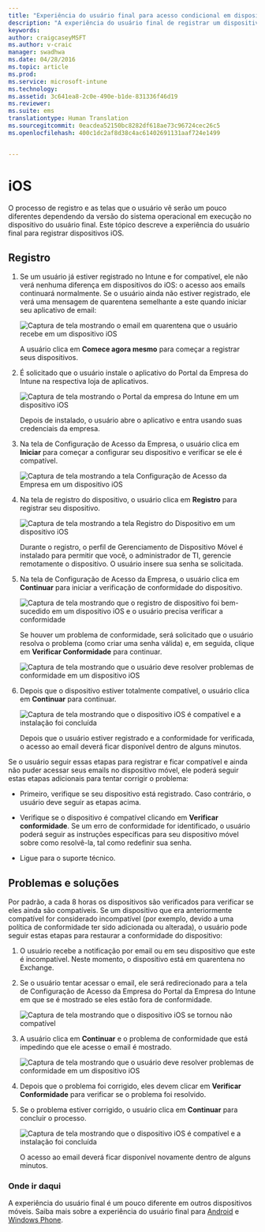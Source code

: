 ```yaml
---
title: "Experiência do usuário final para acesso condicional em dispositivos iOS"
description: "A experiência do usuário final de registrar um dispositivo iOS."
keywords: 
author: craigcaseyMSFT
ms.author: v-craic
manager: swadhwa
ms.date: 04/28/2016
ms.topic: article
ms.prod: 
ms.service: microsoft-intune
ms.technology: 
ms.assetid: 3c641ea8-2c0e-490e-b1de-831336f46d19
ms.reviewer: 
ms.suite: ems
translationtype: Human Translation
ms.sourcegitcommit: 0eacdea52150bc8282df618ae73c96724cec26c5
ms.openlocfilehash: 400c1dc2af8d38c4ac61402691131aaf724e1499


---
```


# iOS

O processo de registro e as telas que o usuário vê serão um pouco diferentes dependendo da versão do sistema operacional em execução no dispositivo do usuário final. Este tópico descreve a experiência do usuário final para registrar dispositivos iOS.

## Registro

1.  Se um usuário já estiver registrado no Intune e for compatível, ele não verá nenhuma diferença em dispositivos do iOS: o acesso aos emails continuará normalmente. Se o usuário ainda não estiver registrado, ele verá uma mensagem de quarentena semelhante a este quando iniciar seu aplicativo de email:

    ![Captura de tela mostrando o email em quarentena que o usuário recebe em um dispositivo iOS](./media/ProtectEmail/EUX-iOS-Get-Started.PNG)

    A usuário clica em **Comece agora mesmo** para começar a registrar seus dispositivos.

2.  É solicitado que o usuário instale o aplicativo do Portal da Empresa do Intune na respectiva loja de aplicativos.

    ![Captura de tela mostrando o Portal da empresa do Intune em um dispositivo iOS](./media/ProtectEmail/EUX-iOS-intune-Company-Portal.png)

    Depois de instalado, o usuário abre o aplicativo e entra usando suas credenciais da empresa.

3.  Na tela de Configuração de Acesso da Empresa, o usuário clica em **Iniciar** para começar a configurar seu dispositivo e verificar se ele é compatível.

    ![Captura de tela mostrando a tela Configuração de Acesso da Empresa em um dispositivo iOS](./media/ProtectEmail/EUX-iOS-company-AccessSetup.png)

4.  Na tela de registro do dispositivo, o usuário clica em **Registro** para registrar seu dispositivo.

    ![Captura de tela mostrando a tela Registro do Dispositivo em um dispositivo iOS](./media/ProtectEmail/EUX-iOS-device-Enrollment.png)

    Durante o registro, o perfil de Gerenciamento de Dispositivo Móvel é instalado para permitir que você, o administrador de TI, gerencie remotamente o dispositivo. O usuário insere sua senha se solicitada.

5.  Na tela de Configuração de Acesso da Empresa, o usuário clica em **Continuar** para iniciar a verificação de conformidade do dispositivo.

    ![Captura de tela mostrando que o registro de dispositivo foi bem-sucedido em um dispositivo iOS e o usuário precisa verificar a conformidade](./media/ProtectEmail/EUX-iOS-device-Compliance-Check.png)

    Se houver um problema de conformidade, será solicitado que o usuário resolva o problema (como criar uma senha válida) e, em seguida, clique em **Verificar Conformidade** para continuar.

    ![Captura de tela mostrando que o usuário deve resolver problemas de conformidade em um dispositivo iOS](./media/ProtectEmail/EUX-iOS-check-Compliance.png)

6.  Depois que o dispositivo estiver totalmente compatível, o usuário clica em **Continuar** para continuar.

    ![Captura de tela mostrando que o dispositivo iOS é compatível e a instalação foi concluída](./media/ProtectEmail/EUX-iOS-compliance-Check-Completed.png)

    Depois que o usuário estiver registrado e a conformidade for verificada, o acesso ao email deverá ficar disponível dentro de alguns minutos.

Se o usuário seguir essas etapas para registrar e ficar compatível e ainda não puder acessar seus emails no dispositivo móvel, ele poderá seguir estas etapas adicionais para tentar corrigir o problema:

-   Primeiro, verifique se seu dispositivo está registrado. Caso contrário, o usuário deve seguir as etapas acima.

-   Verifique se o dispositivo é compatível clicando em **Verificar conformidade**. Se um erro de conformidade for identificado, o usuário poderá seguir as instruções específicas para seu dispositivo móvel sobre como resolvê-la, tal como redefinir sua senha.

-   Ligue para o suporte técnico.

## Problemas e soluções
Por padrão, a cada 8 horas os dispositivos são verificados para verificar se eles ainda são compatíveis. Se um dispositivo que era anteriormente compatível for considerado incompatível (por exemplo, devido a uma política de conformidade ter sido adicionada ou alterada), o usuário pode seguir estas etapas para restaurar a conformidade do dispositivo:

1.  O usuário recebe a notificação por email ou em seu dispositivo que este é incompatível. Neste momento, o dispositivo está em quarentena no Exchange.

2.  Se o usuário tentar acessar o email, ele será redirecionado para a tela de Configuração de Acesso da Empresa do Portal da Empresa do Intune em que se é mostrado se eles estão fora de conformidade.

    ![Captura de tela mostrando que o dispositivo iOS se tornou não compatível](./media/ProtectEmail/EUX-iOS-fallOut-Compliance.png)

3.  A usuário clica em **Continuar** e o problema de conformidade que está impedindo que ele acesse o email é mostrado.

    ![Captura de tela mostrando que o usuário deve resolver problemas de conformidade em um dispositivo iOS](./media/ProtectEmail/EUX-iOS-check-Compliance.png)

4.  Depois que o problema foi corrigido, eles devem clicar em **Verificar Conformidade** para verificar se o problema foi resolvido.

5.  Se o problema estiver corrigido, o usuário clica em **Continuar** para concluir o processo.

    ![Captura de tela mostrando que o dispositivo iOS é compatível e a instalação foi concluída](./media/ProtectEmail/EUX-iOS-compliance-Check-Completed.png)

    O acesso ao email deverá ficar disponível novamente dentro de alguns minutos.

### Onde ir daqui
A experiência do usuário final é um pouco diferente em outros dispositivos móveis. Saiba mais sobre a experiência do usuário final para [Android](end-user-experience-conditional-access-android.md) e [Windows Phone](end-user-experience-conditional-access-winphone.md).



<!--HONumber=Nov16_HO2-->


